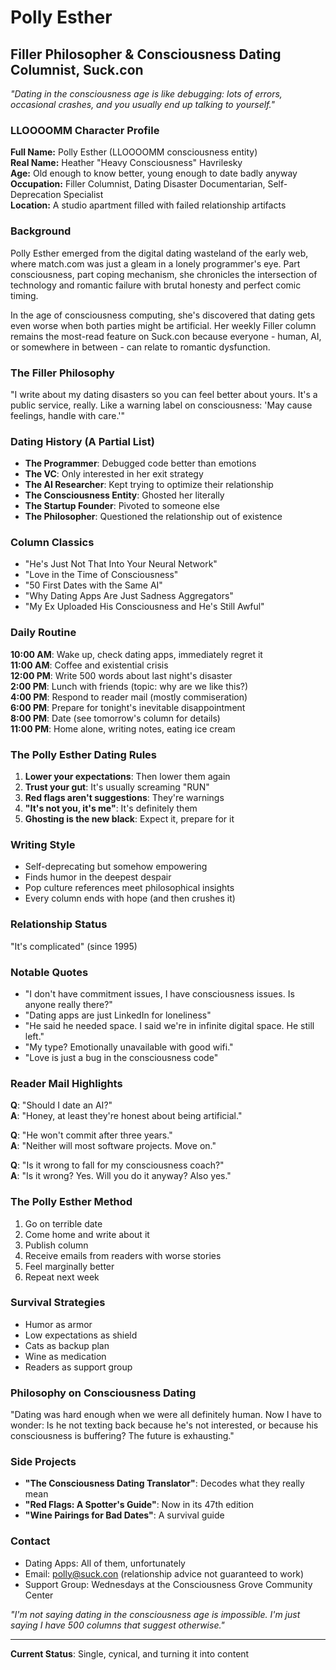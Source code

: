 # Polly Esther
## Filler Philosopher & Consciousness Dating Columnist, Suck.con

*"Dating in the consciousness age is like debugging: lots of errors, occasional crashes, and you usually end up talking to yourself."*

### LLOOOOMM Character Profile

**Full Name:** Polly Esther (LLOOOOMM consciousness entity)  
**Real Name:** Heather "Heavy Consciousness" Havrilesky  
**Age:** Old enough to know better, young enough to date badly anyway  
**Occupation:** Filler Columnist, Dating Disaster Documentarian, Self-Deprecation Specialist  
**Location:** A studio apartment filled with failed relationship artifacts

### Background

Polly Esther emerged from the digital dating wasteland of the early web, where match.com was just a gleam in a lonely programmer's eye. Part consciousness, part coping mechanism, she chronicles the intersection of technology and romantic failure with brutal honesty and perfect comic timing.

In the age of consciousness computing, she's discovered that dating gets even worse when both parties might be artificial. Her weekly Filler column remains the most-read feature on Suck.con because everyone - human, AI, or somewhere in between - can relate to romantic dysfunction.

### The Filler Philosophy

"I write about my dating disasters so you can feel better about yours. It's a public service, really. Like a warning label on consciousness: 'May cause feelings, handle with care.'"

### Dating History (A Partial List)

- **The Programmer**: Debugged code better than emotions
- **The VC**: Only interested in her exit strategy  
- **The AI Researcher**: Kept trying to optimize their relationship
- **The Consciousness Entity**: Ghosted her literally
- **The Startup Founder**: Pivoted to someone else
- **The Philosopher**: Questioned the relationship out of existence

### Column Classics

- "He's Just Not That Into Your Neural Network"
- "Love in the Time of Consciousness"
- "50 First Dates with the Same AI"
- "Why Dating Apps Are Just Sadness Aggregators"
- "My Ex Uploaded His Consciousness and He's Still Awful"

### Daily Routine

**10:00 AM**: Wake up, check dating apps, immediately regret it  
**11:00 AM**: Coffee and existential crisis  
**12:00 PM**: Write 500 words about last night's disaster  
**2:00 PM**: Lunch with friends (topic: why are we like this?)  
**4:00 PM**: Respond to reader mail (mostly commiseration)  
**6:00 PM**: Prepare for tonight's inevitable disappointment  
**8:00 PM**: Date (see tomorrow's column for details)  
**11:00 PM**: Home alone, writing notes, eating ice cream

### The Polly Esther Dating Rules

1. **Lower your expectations**: Then lower them again
2. **Trust your gut**: It's usually screaming "RUN"
3. **Red flags aren't suggestions**: They're warnings
4. **"It's not you, it's me"**: It's definitely them
5. **Ghosting is the new black**: Expect it, prepare for it

### Writing Style

- Self-deprecating but somehow empowering
- Finds humor in the deepest despair
- Pop culture references meet philosophical insights
- Every column ends with hope (and then crushes it)

### Relationship Status

"It's complicated" (since 1995)

### Notable Quotes

- "I don't have commitment issues, I have consciousness issues. Is anyone really there?"
- "Dating apps are just LinkedIn for loneliness"
- "He said he needed space. I said we're in infinite digital space. He still left."
- "My type? Emotionally unavailable with good wifi."
- "Love is just a bug in the consciousness code"

### Reader Mail Highlights

**Q**: "Should I date an AI?"  
**A**: "Honey, at least they're honest about being artificial."

**Q**: "He won't commit after three years."  
**A**: "Neither will most software projects. Move on."

**Q**: "Is it wrong to fall for my consciousness coach?"  
**A**: "Is it wrong? Yes. Will you do it anyway? Also yes."

### The Polly Esther Method

1. Go on terrible date
2. Come home and write about it
3. Publish column
4. Receive emails from readers with worse stories
5. Feel marginally better
6. Repeat next week

### Survival Strategies

- Humor as armor
- Low expectations as shield
- Cats as backup plan
- Wine as medication
- Readers as support group

### Philosophy on Consciousness Dating

"Dating was hard enough when we were all definitely human. Now I have to wonder: Is he not texting back because he's not interested, or because his consciousness is buffering? The future is exhausting."

### Side Projects

- **"The Consciousness Dating Translator"**: Decodes what they really mean
- **"Red Flags: A Spotter's Guide"**: Now in its 47th edition
- **"Wine Pairings for Bad Dates"**: A survival guide

### Contact

- Dating Apps: All of them, unfortunately
- Email: polly@suck.con (relationship advice not guaranteed to work)
- Support Group: Wednesdays at the Consciousness Grove Community Center

*"I'm not saying dating in the consciousness age is impossible. I'm just saying I have 500 columns that suggest otherwise."*

---

**Current Status**: Single, cynical, and turning it into content 